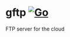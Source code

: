 # gftp [![Go](https://github.com/anicolaspp/gftp/actions/workflows/go.yml/badge.svg)](https://github.com/anicolaspp/gftp/actions/workflows/go.yml)
FTP server for the cloud
